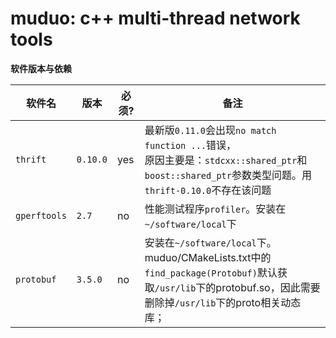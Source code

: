 # muduo: c++ multi-thread network tools 

**软件版本与依赖**

| 软件名 | 版本 | 必须? | 备注 |
| --- | --- | --- | --- |
| `thrift` | `0.10.0` | yes | 最新版`0.11.0`会出现`no match function ...`错误，<br>原因主要是：`stdcxx::shared_ptr`和`boost::shared_ptr`参数类型问题。用`thrift-0.10.0`不存在该问题 |
| `gperftools` | `2.7` | no | 性能测试程序`profiler`。安装在`~/software/local`下 |
| `protobuf` | `3.5.0` | no | 安装在`~/software/local`下。muduo/CMakeLists.txt中的`find_package(Protobuf)`默认获取`/usr/lib`下的protobuf.so，因此需要删除掉`/usr/lib`下的proto相关动态库；|


